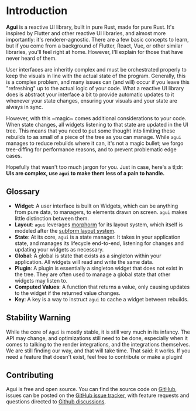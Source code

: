 # Introduction

**Agui** is a reactive UI library, built in pure Rust, made for pure Rust. It's inspired by Flutter and other reactive UI libraries, and almost more importantly: it's renderer-agnostic.  There are a few basic concepts to learn, but if you come from a background of Flutter, React, Vue, or other similar libraries, you'll feel right at home. However, I'll explain for those that have never heard of them.

User interfaces are inheritly complex and must be orchestrated properly to keep the visuals in line with the actual state of the program. Generally, this is a complex problem, and many issues can (and will) occur if you leave this "refreshing" up to the actual logic of your code. What a reactive UI library does is abstract your interface a bit to provide automatic updates to it whenever your state changes, ensuring your visuals and your state are always in sync.

However, with this ~magic~ comes additional considerations to your code. When state changes, all widgets listening to that state are updated in the UI tree. This means that you need to put some thought into limiting these rebuilds to as small of a piece of the tree as you can manage. While `agui` manages to reduce rebuilds where it can, it's not a magic bullet; we forgo tree-diffing for performance reasons, and to prevent problematic edge cases.

Hopefully that wasn't too much jargon for you. Just in case, here's a tl;dr: **UIs are complex, use `agui` to make them less of a pain to handle.**

## Glossary

- **Widget**: A user interface is built on Widgets, which can be anything from pure data, to managers, to elements drawn on screen. `agui` makes little distinction between them.
- **Layout**: `agui` leverages [morphorm](https://github.com/geom3trik/morphorm) for its layout system, which itself is modeled after the [subform layout system](https://subformapp.com/articles/why-not-flexbox/).
- **State**: At its core, `agui` is a state manager. It takes in your application state, and manages its lifecycle end-to-end, listening for changes and updating your widgets as necessary.
- **Global**: A global is state that exists as a singleton within your application. All widgets will read and write the same data.
- **Plugin**: A plugin is essentially a singleton widget that does not exist in the tree. They are often used to manage a global state that other widgets may listen to.
- **Computed Values**: A function that returns a value, only causing updates to the widget if the returned value changes.
- **Key**: A key is a way to instruct `agui` to cache a widget between rebuilds.

## Stability Warning

While the core of `Agui` is mostly stable, it is still very much in its infancy. The API may change, and optimizations still need to be done, especially when it comes to talking to the render integrations, and the integrations themselves. We are still finding our way, and that will take time. That said: it works. If you need a feature that doesn't exist, feel free to contribute or make a plugin!

## Contributing

Agui is free and open source. You can find the source code on [GitHub](https://github.com/stumblinbear/agui), issues can be posted on the [GitHub issue tracker](https://github.com/stumblinbear/agui/issues), with feature requests and questions directed to [Github discussions](https://github.com/stumblinbear/agui/discussions).
